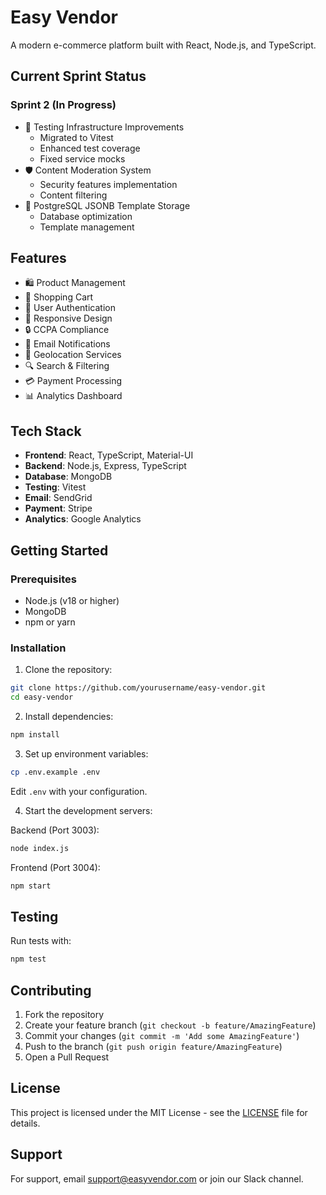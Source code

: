 # Easy Vendor

A modern e-commerce platform built with React, Node.js, and TypeScript.

## Current Sprint Status

### Sprint 2 (In Progress)
- 🧪 Testing Infrastructure Improvements
  - Migrated to Vitest
  - Enhanced test coverage
  - Fixed service mocks
- 🛡️ Content Moderation System
  - Security features implementation
  - Content filtering
- 💾 PostgreSQL JSONB Template Storage
  - Database optimization
  - Template management

## Features

- 🛍️ Product Management
- 🛒 Shopping Cart
- 👤 User Authentication
- 📱 Responsive Design
- 🔒 CCPA Compliance
- 📧 Email Notifications
- 📍 Geolocation Services
- 🔍 Search & Filtering
- 💳 Payment Processing
- 📊 Analytics Dashboard

## Tech Stack

- **Frontend**: React, TypeScript, Material-UI
- **Backend**: Node.js, Express, TypeScript
- **Database**: MongoDB
- **Testing**: Vitest
- **Email**: SendGrid
- **Payment**: Stripe
- **Analytics**: Google Analytics

## Getting Started

### Prerequisites

- Node.js (v18 or higher)
- MongoDB
- npm or yarn

### Installation

1. Clone the repository:
```bash
git clone https://github.com/yourusername/easy-vendor.git
cd easy-vendor
```

2. Install dependencies:
```bash
npm install
```

3. Set up environment variables:
```bash
cp .env.example .env
```
Edit `.env` with your configuration.

4. Start the development servers:

Backend (Port 3003):
```bash
node index.js
```

Frontend (Port 3004):
```bash
npm start
```

## Testing

Run tests with:
```bash
npm test
```

## Contributing

1. Fork the repository
2. Create your feature branch (`git checkout -b feature/AmazingFeature`)
3. Commit your changes (`git commit -m 'Add some AmazingFeature'`)
4. Push to the branch (`git push origin feature/AmazingFeature`)
5. Open a Pull Request

## License

This project is licensed under the MIT License - see the [LICENSE](LICENSE) file for details.

## Support

For support, email support@easyvendor.com or join our Slack channel.
